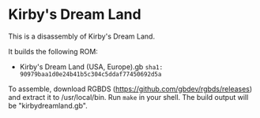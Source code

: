 # Kirby's Dream Land

This is a disassembly of Kirby's Dream Land.

It builds the following ROM:

- Kirby's Dream Land (USA, Europe).gb `sha1: 90979baa1d0e24b41b5c304c5ddaf77450692d5a`

To assemble, download RGBDS (https://github.com/gbdev/rgbds/releases) and extract it to /usr/local/bin. Run `make` in your shell. The build output will be "kirbydreamland.gb".
